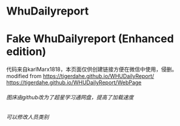 ﻿# WhuDailyreport
# Fake WhuDailyreport (Enhanced edition)

代码来自karlMarx1818，本页面仅供创建链接方便在微信中使用，侵删。
modified from https://tigerdahe.github.io/WHUDailyReport/    
https://tigerdahe.github.io/WHUDailyReport/WebPage

###### 图床由github改为了超星学习通网盘，提高了加载速度
###### 可以修改人员类别
